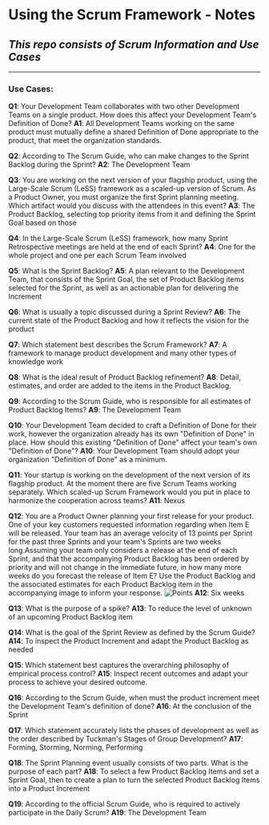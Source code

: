 # Using the Scrum Framework - Notes
## _This repo consists of Scrum Information and Use Cases_
---
### Use Cases:
**Q1**: Your Development Team collaborates with two other Development Teams on a single product. How does this affect your Development Team's Definition of Done?
**A1**: All Development Teams working on the same product must mutually define a shared Definition of Done appropriate to the product, that meet the organization standards.

**Q2**: According to The Scrum Guide, who can make changes to the Sprint Backlog during the Sprint?
**A2**: The Development Team

**Q3**: You are working on the next version of your flagship product, using the Large-Scale Scrum (LeSS) framework as a scaled-up version of Scrum. As a Product Owner, you must organize the first Sprint planning meeting. Which artifact would you discuss with the attendees in this event?
**A3**: The Product Backlog, selecting top priority items from it and defining the Sprint Goal based on those 

**Q4**: In the Large-Scale Scrum (LeSS) framework, how many Sprint Retrospective meetings are held at the end of each Sprint?
**A4**: One for the whole project and one per each Scrum Team involved 

**Q5**: What is the Sprint Backlog?
**A5**: A plan relevant to the Development Team, that consists of the Sprint Goal, the set of Product Backlog items selected for the Sprint, as well as an actionable plan for delivering the Increment

**Q6**: What is usually a topic discussed during a Sprint Review?
**A6**: The current state of the Product Backlog and how it reflects the vision for the product 

**Q7**: Which statement best describes the Scrum Framework?
**A7**: A framework to manage product development and many other types of knowledge work

**Q8**: What is the ideal result of Product Backlog refinement?
**A8**: Detail, estimates, and order are added to the items in the Product Backlog.

**Q9**: According to the Scrum Guide, who is responsible for all estimates of Product Backlog Items?
**A9**: The Development Team

**Q10**: Your Development Team decided to craft a Definition of Done for their work, however the organization already has its own "Definition of Done" in place. How should this existing "Definition of Done" affect your team's own "Definition of Done"?
**A10**: Your Development Team should adopt your organization "Definition of Done" as a minimum.

**Q11**: Your startup is working on the development of the next version of its flagship product. At the moment there are five Scrum Teams working separately. Which scaled-up Scrum Framework would you put in place to harmonize the cooperation across teams?
**A11**: Nexus

**Q12**: You are a Product Owner planning your first release for your product. One of your key customers requested information regarding when Item E will be released. Your team has an average velocity of 13 points per Sprint for the past three Sprints and your team's Sprints are two weeks long.Assuming your team only considers a release at the end of each Sprint, and that the accompanying Product Backlog has been ordered by priority and will not change in the immediate future, in how many more weeks do you forecast the release of Item E?
Use the Product Backlog and the associated estimates for each Product Backlog item in the accompanying image to inform your response.
![Points](https://pluralsight2.imgix.net/assessment-tools/assessment-images/24640abe59b3588dda6146b2ab77221b.png)
**A12**: Six weeks

**Q13**: What is the purpose of a spike?
**A13**: To reduce the level of unknown of an upcoming Product Backlog item

**Q14**: What is the goal of the Sprint Review as defined by the Scrum Guide?
**A14**: To inspect the Product Increment and adapt the Product Backlog as needed

**Q15**: Which statement best captures the overarching philosophy of empirical process control?
**A15**: Inspect recent outcomes and adapt your process to achieve your desired outcome.

**Q16**: According to the Scrum Guide, when must the product increment meet the Development Team's definition of done?
**A16**: At the conclusion of the Sprint

**Q17**: Which statement accurately lists the phases of development as well as the order described by Tuckman's Stages of Group Development?
**A17**: Forming, Storming, Norming, Performing

**Q18**: The Sprint Planning event usually consists of two parts. What is the purpose of each part?
**A18**: To select a few Product Backlog Items and set a Sprint Goal, then to create a plan to turn the selected Product Backlog Items into a Product Increment

**Q19**: According to the official Scrum Guide, who is required to actively participate in the Daily Scrum?
**A19**: The Development Team
